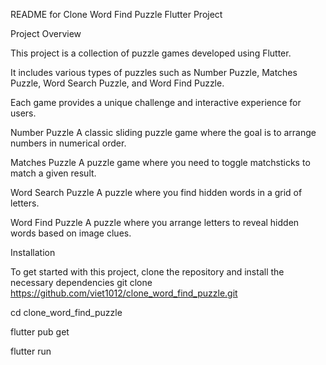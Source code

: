 README for Clone Word Find Puzzle Flutter Project


Project Overview

This project is a collection of puzzle games developed using Flutter.

It includes various types of puzzles such as Number Puzzle, Matches Puzzle, Word Search Puzzle, and Word Find Puzzle.

Each game provides a unique challenge and interactive experience for users.

Number Puzzle
A classic sliding puzzle game where the goal is to arrange numbers in numerical order.

Matches Puzzle
A puzzle game where you need to toggle matchsticks to match a given result.

Word Search Puzzle
A puzzle where you find hidden words in a grid of letters.

Word Find Puzzle
A puzzle where you arrange letters to reveal hidden words based on image clues.

Installation

To get started with this project, clone the repository and install the necessary dependencies
git clone https://github.com/viet1012/clone_word_find_puzzle.git

cd clone_word_find_puzzle

flutter pub get

flutter run


